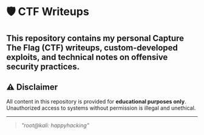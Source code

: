 # 🛡️ CTF Writeups

This repository contains my personal Capture The Flag (CTF) writeups, custom-developed exploits, and technical notes on offensive security practices.  
---

## ⚠️ Disclaimer

All content in this repository is provided for **educational purposes only**.  
Unauthorized access to systems without permission is illegal and unethical.

---

> _"root@kali: happyhacking"_

